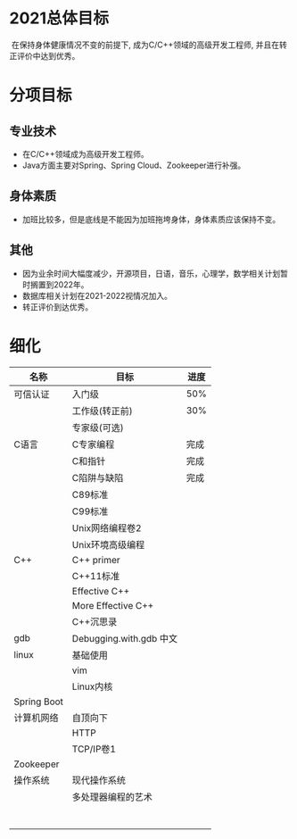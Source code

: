 # 2021总体目标

​	在保持身体健康情况不变的前提下, 成为C/C++领域的高级开发工程师, 并且在转正评价中达到优秀。

# 分项目标

## 专业技术

* 在C/C++领域成为高级开发工程师。
* Java方面主要对Spring、Spring Cloud、Zookeeper进行补强。

## 身体素质

* 加班比较多，但是底线是不能因为加班拖垮身体，身体素质应该保持不变。

## 其他

* 因为业余时间大幅度减少，开源项目，日语，音乐，心理学，数学相关计划暂时搁置到2022年。
* 数据库相关计划在2021-2022视情况加入。
* 转正评价到达优秀。

# 细化

| 名称        | 目标                    | 进度 |
| ----------- | ----------------------- | ---- |
| 可信认证    | 入门级                  | 50%  |
|             | 工作级(转正前)          | 30%  |
|             | 专家级(可选)            |      |
| C语言       | C专家编程               | 完成 |
|             | C和指针                 | 完成 |
|             | C陷阱与缺陷             | 完成 |
|             | C89标准                 |      |
|             | C99标准                 |      |
|             | Unix网络编程卷2         |      |
|             | Unix环境高级编程        |      |
| C++         | C++ primer              |      |
|             | C++11标准               |      |
|             | Effective C++           |      |
|             | More Effective C++      |      |
|             | C++沉思录               |      |
| gdb         | Debugging.with.gdb 中文 |      |
| linux       | 基础使用                |      |
|             | vim                     |      |
|             | Linux内核               |      |
| Spring Boot |                         |      |
| 计算机网络  | 自顶向下                |      |
|             | HTTP                    |      |
|             | TCP/IP卷1               |      |
| Zookeeper   |                         |      |
| 操作系统    | 现代操作系统            |      |
|             | 多处理器编程的艺术      |      |
|             |                         |      |
|             |                         |      |
|             |                         |      |
|             |                         |      |
|             |                         |      |
|             |                         |      |
|             |                         |      |

